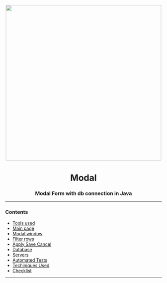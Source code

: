 <p align="center"><img src="pic/screenshot.gif" width="500px"></p>

<h1 align="center">
    <strong>Modal</strong>
</h1>
<h3 align="center">
    <p>Modal Form with db connection in Java</p>
</h3>

<hr>

### Contents
- [Tools used](#tools-used)
- [Main page](#main-page)
- [Modal window](#modal-window)
- [Filter rows](#filter-rows)
- [Apply Save Cancel](#apply-save-cancel)
- [Database](#database)
- [Servers](#servers)
- [Automated Tests](#automated-tests)
- [Techiniques Used](#techniques-used)
- [Checklist](#checklist)

<hr>
